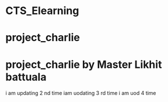 # CTS_Elearning
# project_charlie
# project_charlie by Master Likhit battuala
i am updating 2 nd time
iam uodating 3 rd time
i am uod 4 time
